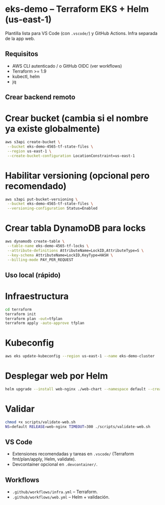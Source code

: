 # eks-demo – Terraform EKS + Helm (us-east-1)

Plantilla lista para VS Code (con `.vscode/`) y GitHub Actions. Infra separada de la app web.

## Requisitos

- AWS CLI autenticado / o GitHub OIDC (ver workflows)
- Terraform >= 1.9
- kubectl, helm
- jq

## Crear backend remoto

# Crear bucket (cambia si el nombre ya existe globalmente)

```bash
aws s3api create-bucket \
 --bucket eks-demo-4565-tf-state-files \
 --region us-east-1 \
 --create-bucket-configuration LocationConstraint=us-east-1
```

# Habilitar versioning (opcional pero recomendado)

```bash
aws s3api put-bucket-versioning \
 --bucket eks-demo-4565-tf-state-files \
 --versioning-configuration Status=Enabled
```

# Crear tabla DynamoDB para locks

```bash
aws dynamodb create-table \
 --table-name eks-demo-4565-tf-locks \
 --attribute-definitions AttributeName=LockID,AttributeType=S \
 --key-schema AttributeName=LockID,KeyType=HASH \
 --billing-mode PAY_PER_REQUEST
```

## Uso local (rápido)

# Infraestructura

```bash
cd terraform
terraform init
terraform plan -out=tfplan
terraform apply -auto-approve tfplan
```

# Kubeconfig

```bash
aws eks update-kubeconfig --region us-east-1 --name eks-demo-cluster
```

# Desplegar web por Helm

```bash
helm upgrade --install web-nginx ./web-chart --namespace default --create-namespace
```

# Validar

```bash
chmod +x scripts/validate-web.sh
NS=default RELEASE=web-nginx TIMEOUT=300 ./scripts/validate-web.sh
```

## VS Code

- Extensiones recomendadas y tareas en `.vscode/` (Terraform fmt/plan/apply, Helm, validate).
- Devcontainer opcional en `.devcontainer/`.

## Workflows

- `.github/workflows/infra.yml` – Terraform.
- `.github/workflows/web.yml` – Helm + validación.
